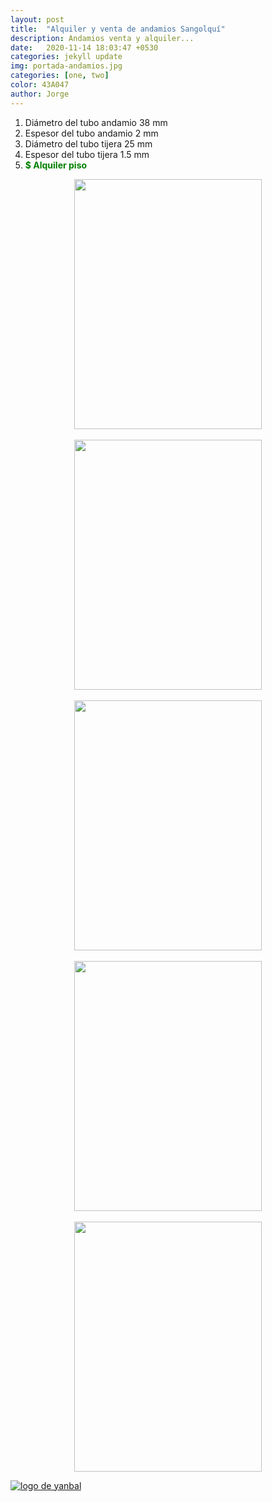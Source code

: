 ```yaml
---
layout: post
title:  "Alquiler y venta de andamios Sangolquí"
description: Andamios venta y alquiler...
date:   2020-11-14 18:03:47 +0530
categories: jekyll update
img: portada-andamios.jpg
categories: [one, two]
color: 43A047
author: Jorge
---
```

1. Diámetro del tubo andamio 38 mm
2. Espesor del tubo andamio 2 mm
3. Diámetro del tubo tijera 25 mm
4. Espesor del tubo tijera 1.5 mm
5. <b style='color:green'> $ Alquiler piso </b>  

<center>
<img src="https://raw.githubusercontent.com/Jorge-onofa/karna/gh-pages/images/andamios7.jpg" width="300" height="400" />
</center>
<br>
<center>
<img src="https://raw.githubusercontent.com/Jorge-onofa/karna/gh-pages/images/andamiosp.gif" width="300" height="400" />
</center>
<br>
<center>
<img src="https://raw.githubusercontent.com/Jorge-onofa/karna/gh-pages/images/andamios5.jpg" width="300" height="400" />
</center>
<br>
<center>
<img src="https://raw.githubusercontent.com/Jorge-onofa/karna/gh-pages/images/andamios8.jpg" width="300" height="400" />
</center>
<br>
<center>
<img src="https://raw.githubusercontent.com/Jorge-onofa/karna/gh-pages/images/andamios9.jpg" width="300" height="400" />
</center>

[logo]: https://raw.githubusercontent.com/Betty-C/bef/gh-pages/assets/img/linkw.jpg
[dipensador]: https://api.whatsapp.com/send?phone=593999378989&text=%C2%A1Hola!%20Me%20interesa%20los%20andamios "clic para abrir chat de whatsapp"
[![logo de yanbal][logo]][dipensador]


